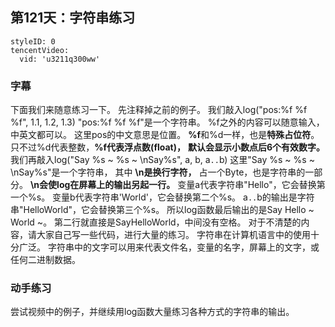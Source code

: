 ## 第121天：字符串练习


```@TencentVideo
styleID: 0
tencentVideo:
  vid: 'u3211q300ww'

```


### 字幕

下面我们来随意练习一下。
先注释掉之前的例子。
我们敲入log("pos:%f %f %f", 1.1, 1.2, 1.3) 
"pos:%f %f %f"是一个字符串。
%f之外的内容可以随意输入，中英文都可以。
这里pos的中文意思是位置。
**%f**和%d一样，也是**特殊占位符**。
只不过%d代表整数，**%f代表浮点数(float)，**
**默认会显示小数点后6个有效数字。**
我们再敲入log("Say %s ~ %s ~ \nSay%s", a, b, a`..`b) 
这里"Say %s ~ %s ~ \nSay%s"是一个字符串，
其中 **\n是换行字符，** 占一个Byte，也是字符串的一部分。
**\n会使log在屏幕上的输出另起一行。**
变量a代表字符串"Hello"，它会替换第一个%s。
变量b代表字符串'World'，它会替换第二个%s。
a`..`b的输出是字符串"HelloWorld"，它会替换第三个%s。
所以log函数最后输出的是Say Hello ~ World ~。
第二行就直接是SayHelloWorld，中间没有空格。
对于不清楚的内容，请大家自己写一些代码，进行大量的练习。
字符串在计算机语言中的使用十分广泛。
字符串中的文字可以用来代表文件名，变量的名字，屏幕上的文字，或任何二进制数据。

### 动手练习
尝试视频中的例子，并继续用log函数大量练习各种方式的字符串的输出。